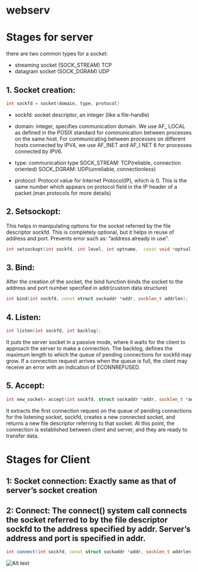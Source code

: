 # webserv

# Stages for server

there are two common types for a socket:
* streaming socket (SOCK_STREAM) TCP
* datagram socket (SOCK_DGRAM) UDP

## 1. Socket creation:

```c++
int sockfd = socket(domain, type, protocol)
```

* sockfd: socket descriptor, an integer (like a file-handle)

* domain: integer, specifies communication domain. We use AF_ LOCAL as defined in the POSIX standard for communication between processes on the same host. For communicating between processes on different hosts connected by IPV4, we use AF_INET and AF_I NET 6 for processes connected by IPV6.

* type: communication type SOCK_STREAM: TCP(reliable, connection oriented)
    SOCK_DGRAM: UDP(unreliable, connectionless)

* protocol: Protocol value for Internet Protocol(IP), which is 0. This is the same number which appears on protocol field in the IP header of a packet.(man protocols for more details)

## 2. Setsockopt:

This helps in manipulating options for the socket referred by the file descriptor sockfd. This is completely optional, but it helps in reuse of address and port. Prevents error such as: “address already in use”.

```c++
int setsockopt(int sockfd, int level, int optname,  const void *optval, socklen_t optlen);
```

## 3. Bind:

After the creation of the socket, the bind function binds the socket to the address and port number specified in addr(custom data structure)

```c++
int bind(int sockfd, const struct sockaddr *addr, socklen_t addrlen);
```

## 4. Listen:

```c++
int listen(int sockfd, int backlog);
```

It puts the server socket in a passive mode, where it waits for the client to approach the server to make a connection. The backlog, defines the maximum length to which the queue of pending connections for sockfd may grow. If a connection request arrives when the queue is full, the client may receive an error with an indication of ECONNREFUSED.

## 5. Accept:

```c++
int new_socket= accept(int sockfd, struct sockaddr *addr, socklen_t *addrlen);
```
It extracts the first connection request on the queue of pending connections for the listening socket, sockfd, creates a new connected socket, and returns a new file descriptor referring to that socket. At this point, the connection is established between client and server, and they are ready to transfer data.

# Stages for Client

## 1: Socket connection: Exactly same as that of server’s socket creation
## 2: Connect: The connect() system call connects the socket referred to by the file descriptor sockfd to the address specified by addr. Server’s address and port is specified in addr.

```c++
int connect(int sockfd, const struct sockaddr *addr, socklen_t addrlen);
```

![Alt text](https://media.geeksforgeeks.org/wp-content/uploads/20220330131350/StatediagramforserverandclientmodelofSocketdrawio2-448x660.png)
